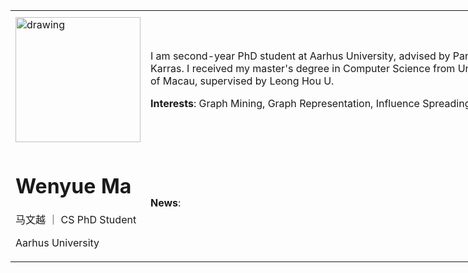 <table>
<!-- <tr> -->
<th> </th>
<th> </th>
<th> </th>
<!-- </tr> -->
<tr>
<td>

<img style="float: center;"  src="pic/slef.jpg" alt="drawing" width="200"/>

</td>
<td colspan="2">

I am second-year PhD student at Aarhus University, advised by Panagoist Karras. I received my master's degree in Computer Science from University of Macau, supervised by Leong Hou U.

**Interests**: Graph Mining, Graph Representation, Influence Spreading




</td>
</tr>
<td style="float: center;">

# Wenyue Ma 

马文越 ｜ CS PhD Student

Aarhus University
</td>
<td colspan="2">

**News**:

</td>
</table>

<style>
td, th {
   border: none!important;
}
table {
  table-layout: fixed;
  width: 800px;
}
</style>



<!-- ## About me
--- -->
